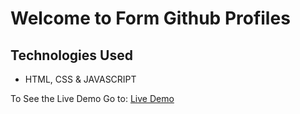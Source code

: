 # Welcome to Form Github Profiles

## Technologies Used
- HTML, CSS & JAVASCRIPT

To See the Live Demo Go to: [Live Demo](https://pnsvn3035.github.io/github-profiles/)
